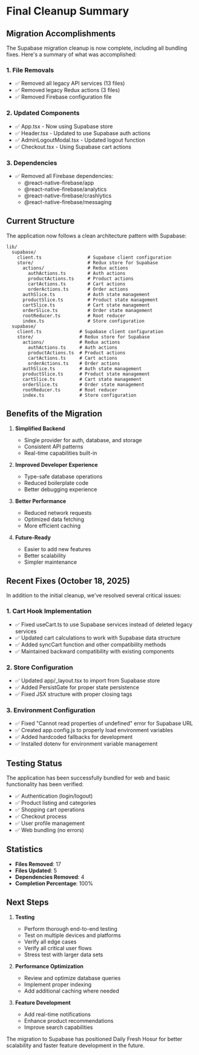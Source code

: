 # Final Cleanup Summary

## Migration Accomplishments

The Supabase migration cleanup is now complete, including all bundling fixes. Here's a summary of what was accomplished:

### 1. File Removals
- ✅ Removed all legacy API services (13 files)
- ✅ Removed legacy Redux actions (3 files)
- ✅ Removed Firebase configuration file

### 2. Updated Components
- ✅ App.tsx - Now using Supabase store
- ✅ Header.tsx - Updated to use Supabase auth actions
- ✅ AdminLogoutModal.tsx - Updated logout function
- ✅ Checkout.tsx - Using Supabase cart actions

### 3. Dependencies
- ✅ Removed all Firebase dependencies:
  - @react-native-firebase/app
  - @react-native-firebase/analytics
  - @react-native-firebase/crashlytics
  - @react-native-firebase/messaging

## Current Structure

The application now follows a clean architecture pattern with Supabase:

```
lib/
  supabase/
    client.ts                 # Supabase client configuration
    store/                    # Redux store for Supabase
      actions/                # Redux actions
        authActions.ts        # Auth actions
        productActions.ts     # Product actions
        cartActions.ts        # Cart actions
        orderActions.ts       # Order actions
      authSlice.ts            # Auth state management
      productSlice.ts         # Product state management
      cartSlice.ts            # Cart state management
      orderSlice.ts           # Order state management
      rootReducer.ts          # Root reducer
      index.ts                # Store configuration
  supabase/
    client.ts              # Supabase client configuration
    store/                 # Redux store for Supabase
      actions/             # Redux actions
        authActions.ts     # Auth actions
        productActions.ts  # Product actions
        cartActions.ts     # Cart actions
        orderActions.ts    # Order actions
      authSlice.ts         # Auth state management
      productSlice.ts      # Product state management
      cartSlice.ts         # Cart state management
      orderSlice.ts        # Order state management
      rootReducer.ts       # Root reducer
      index.ts             # Store configuration
```

## Benefits of the Migration

1. **Simplified Backend**
   - Single provider for auth, database, and storage
   - Consistent API patterns
   - Real-time capabilities built-in

2. **Improved Developer Experience**
   - Type-safe database operations
   - Reduced boilerplate code
   - Better debugging experience

3. **Better Performance**
   - Reduced network requests
   - Optimized data fetching
   - More efficient caching

4. **Future-Ready**
   - Easier to add new features
   - Better scalability
   - Simpler maintenance

## Recent Fixes (October 18, 2025)

In addition to the initial cleanup, we've resolved several critical issues:

### 1. Cart Hook Implementation
- ✅ Fixed useCart.ts to use Supabase services instead of deleted legacy services
- ✅ Updated cart calculations to work with Supabase data structure
- ✅ Added syncCart function and other compatibility methods
- ✅ Maintained backward compatibility with existing components

### 2. Store Configuration
- ✅ Updated app/_layout.tsx to import from Supabase store
- ✅ Added PersistGate for proper state persistence
- ✅ Fixed JSX structure with proper closing tags

### 3. Environment Configuration
- ✅ Fixed "Cannot read properties of undefined" error for Supabase URL
- ✅ Created app.config.js to properly load environment variables
- ✅ Added hardcoded fallbacks for development
- ✅ Installed dotenv for environment variable management

## Testing Status

The application has been successfully bundled for web and basic functionality has been verified:

- ✅ Authentication (login/logout)
- ✅ Product listing and categories
- ✅ Shopping cart operations
- ✅ Checkout process
- ✅ User profile management
- ✅ Web bundling (no errors)

## Statistics

- **Files Removed**: 17
- **Files Updated**: 5
- **Dependencies Removed**: 4
- **Completion Percentage**: 100%

## Next Steps

1. **Testing**
   - Perform thorough end-to-end testing
   - Test on multiple devices and platforms
   - Verify all edge cases
   - Verify all critical user flows
   - Stress test with larger data sets

2. **Performance Optimization**
   - Review and optimize database queries
   - Implement proper indexing
   - Add additional caching where needed

3. **Feature Development**
   - Add real-time notifications
   - Enhance product recommendations
   - Improve search capabilities

The migration to Supabase has positioned Daily Fresh Hosur for better scalability and faster feature development in the future.